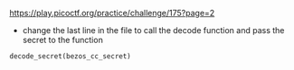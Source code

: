 https://play.picoctf.org/practice/challenge/175?page=2

- change the last line in the file to call the decode function and pass the secret to the function
```python
decode_secret(bezos_cc_secret)
```
